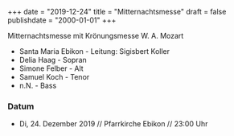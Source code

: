 ﻿+++
date = "2019-12-24"
title = "Mitternachtsmesse"
draft = false
publishdate = "2000-01-01"
+++

Mitternachtsmesse mit
Krönungsmesse W. A. Mozart

* Santa Maria Ebikon - Leitung: Sigisbert Koller
* Delia Haag - Sopran
* Simone Felber - Alt
* Samuel Koch - Tenor
* n.N. - Bass

### Datum

* Di, 24. Dezember 2019 // Pfarrkirche Ebikon // 23:00 Uhr
